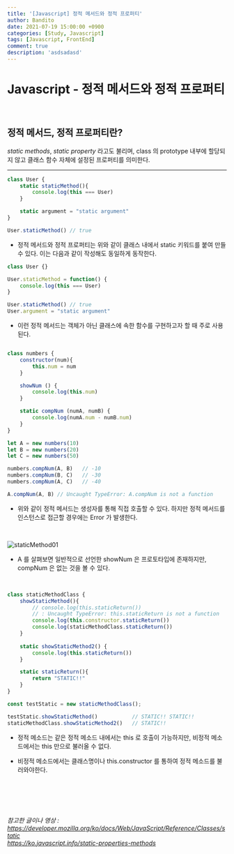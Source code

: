 ```yaml
---
title: '[Javascript] 정적 메서드와 정적 프로퍼티'
author: Bandito
date: 2021-07-19 15:00:00 +0900
categories: [Study, Javascript]
tags: [Javascript, FrontEnd]
comment: true
description: 'asdsadasd'
---
```


# Javascript - 정적 메서드와 정적 프로퍼티


<br/>


## 정적 메서드, 정적 프로퍼티란?

*static methods*, *static property* 라고도 불리며, class 의 prototype 내부에 할당되지 않고 클래스 함수 자체에 설정된 프로퍼티를 의미한다.

***
```javascript
class User {
    static staticMethod(){
        console.log(this === User)
    }

    static argument = "static argument"
}

User.staticMethod() // true
```

+ 정적 메서드와 정적 프로퍼티는 위와 같이 클래스 내에서 static 키워드를 붙여 만들 수 있다. 이는 다음과 같이 작성해도 동일하게 동작한다.

```javascript
class User {}

User.staticMethod = function() {
    console.log(this === User)
}

User.staticMethod() // true
User.argument = "static argument"
```

+ 이런 정적 메서드는 객체가 아닌 클래스에 속한 함수를 구현하고자 할 때 주로 사용된다.

```javascript

class numbers {
    constructor(num){
        this.num = num
    }

    showNum () {
        console.log(this.num)
    }

    static compNum (numA, numB) {
        console.log(numA.num - numB.num)
    }
}

let A = new numbers(10)
let B = new numbers(20)
let C = new numbers(50)

numbers.compNum(A, B)   // -10
numbers.compNum(B, C)   // -30
numbers.compNum(A, C)   // -40

A.compNum(A, B) // Uncaught TypeError: A.compNum is not a function
```

+ 위와 같이 정적 메서드는 생성자를 통해 직접 호출할 수 있다. 하지만 정적 메서드를 인스턴스로 접근할 경우에는 Error 가 발생한다.

<br/>

![staticMethod01](https://drive.google.com/uc?export=view&id=1cUGNK7hInhWOM_F2lnERbVMQbYt-r3DH)

+ A 를 살펴보면 일반적으로 선언한 showNum 은 프로토타입에 존재하지만, compNum 은 없는 것을 볼 수 있다.    

<br/>

```javascript
class staticMethodClass {
    showStaticMethod(){
        // console.log(this.staticReturn()) 
        // : Uncaught TypeError: this.staticReturn is not a function
        console.log(this.constructor.staticReturn())
        console.log(staticMethodClass.staticReturn())
    }
    
    static showStaticMethod2() {
        console.log(this.staticReturn())
    }

    static staticReturn(){
        return "STATIC!!"
    }
}

const testStatic = new staticMethodClass();

testStatic.showStaticMethod()           // STATIC!! STATIC!!
staticMethodClass.showStaticMethod2()   // STATIC!!
```

+ 정적 메소드는 같은 정적 메소드 내에서는 this 로 호출이 가능하지만, 비정적 메소드에서는 this 만으로 불러올 수 없다. 

+ 비정적 메소드에서는 클래스명이나 this.constructor 를 통하여 정적 메소드를 불러와야한다.




<br/>




<br/><br/><br/>
_참고한 글이나 영상 :_   
_<https://developer.mozilla.org/ko/docs/Web/JavaScript/Reference/Classes/static>_   
_<https://ko.javascript.info/static-properties-methods>_   
